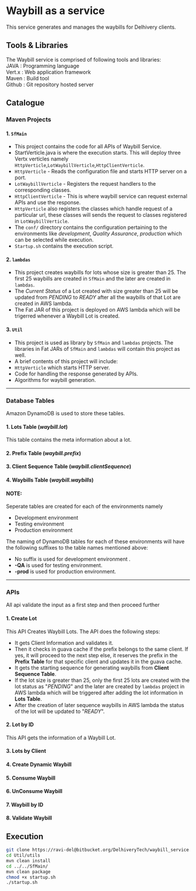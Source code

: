 # Waybill as a service

This service generates and manages the waybills for Delhivery clients.

## Tools & Libraries
The Waybill service is comprised of following tools and libraries: <br/>
JAVA   : Programming language<br/>
Vert.x : Web application framework<br/>
Maven  : Build tool <br/>
Github : Git repository hosted server<br/>

## Catalogue

### Maven Projects
#### 1. `SfMain` 
* This project contains the code for all APIs of Waybill Service.
* StartVerticle.java is where the execution starts. This will deploy three Vertx verticles namely `HttpVerticle`,`LotWaybillVerticle`,`HttpClientVerticle`.
 * `HttpVerticle` - Reads the configuration file and starts HTTP server on a port.
 * `LotWaybillVerticle` - Registers the request handlers to the corresponding classes.
 * `HttpClientVerticle` - This is where waybill service can request external APIs and use the response.
* `HttpVerticle` also registers the classes which handle request of a particular url, these classes will sends the request to classes registered in `LotWaybillVerticle`.
* The `conf/` directory contains the configuration pertaining to the environments like _development_, _Quality Assurance_, _production_ which can be selected while execution.
* `Startup.sh` contains the execution script.

#### 2. `lambdas`
* This project creates waybills for lots whose size is greater than 25. The first 25 waybills are created in `SfMain` and the later are created in `lambdas`.
* The _Current Status_ of a Lot created with size greater than 25 will be updated from _PENDING_ to _READY_ after all the waybills of that Lot are created in AWS lambda.
* The Fat JAR of this project is deployed on AWS lambda which will be trigerred whenever a Waybill Lot is created.

#### 3. `Util` 
* This project is used as library by `SfMain` and `lambdas` projects. The libraries in Fat JARs of `SfMain` and `lambdas` will contain this project as well.
* A brief contents of this project will include:
 * `HttpVerticle` which starts HTTP server.
 * Code for handling the response generated by APIs.
 * Algorithms for waybill generation.

- - - -

### Database Tables
 Amazon DynamoDB is used to store these tables.
#### 1. Lots Table (_waybill.lot_)
This table contains the meta information about a lot.
#### 2. Prefix Table (_waybill.prefix_)
#### 3. Client Sequence Table (_waybill.clientSequence_)
#### 4. Waybills Table (_waybill.waybills_)

#### NOTE:
Seperate tables are created for each of the environments namely 
* Development environment
* Testing environment
* Production environment 

The naming of DynamoDB tables for each of these environments will have the following suffixes to the table names mentioned above:
* No suffix is used for development environment .
* __-QA__ is used for testing environment.
* __-prod__ is used for production environment.

- - - -

### APIs
All api validate the input as a first step and then proceed further
#### 1. Create Lot 
This API Creates Waybill Lots.
The API does the following steps:
* It gets Client Information and validates it.
* Then it checks in guava cache if the prefix belongs to the same client. If yes, it will proceed to the next step else, it reserves the prefix in the __Prefix Table__ for that specific client and updates it in the guava cache.
* It gets the starting sequence for generating waybills from __Client Sequence Table__.
* If the lot size is greater than 25, only the first 25 lots are created with the lot status as "_PENDING_" and the later are created by `lambdas` project in AWS lambda which will be triggered after adding the lot information in __Lots Table__.
* After the creation of later sequence waybills in AWS lambda the status of the lot will be updated to "_READY_".

#### 2. Lot by ID
This API gets the information of a Waybill Lot.

#### 3. Lots by Client

#### 4. Create Dynamic Waybill
#### 5. Consume Waybill
#### 6. UnConsume Waybill
#### 7. Waybill by ID
#### 8. Validate Waybill

## Execution
```bash
git clone https://ravi-del@bitbucket.org/DelhiveryTech/waybill_service.git
cd Util/utils
mvn clean install
cd ../../SfMain/
mvn clean package
chmod +x startup.sh
./startup.sh
```
